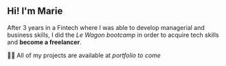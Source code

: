 ## Hi! I'm Marie

After 3 years in a Fintech where I was able to develop managerial and business skills, I did the *Le Wagon bootcamp* in order to acquire tech skills and **become a freelancer**.

👨‍💻 All of my projects are available at *portfolio to come*


<!--
**marieszz/marieszz** is a ✨ _special_ ✨ repository because its `README.md` (this file) appears on your GitHub profile.

Here are some ideas to get you started:

- 🔭 I’m currently working on ...
- 🌱 I’m currently learning ...
- 👯 I’m looking to collaborate on ...
- 🤔 I’m looking for help with ...
- 💬 Ask me about ...
- 📫 How to reach me: ...
- 😄 Pronouns: ...
- ⚡ Fun fact: ...
-->
